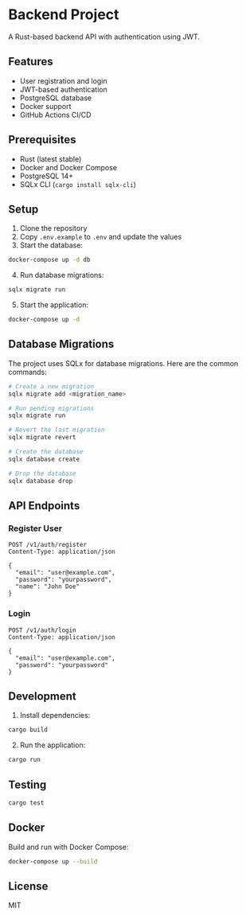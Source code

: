 # Backend Project

A Rust-based backend API with authentication using JWT.

## Features

- User registration and login
- JWT-based authentication
- PostgreSQL database
- Docker support
- GitHub Actions CI/CD

## Prerequisites

- Rust (latest stable)
- Docker and Docker Compose
- PostgreSQL 14+
- SQLx CLI (`cargo install sqlx-cli`)

## Setup

1. Clone the repository
2. Copy `.env.example` to `.env` and update the values
3. Start the database:
```bash
docker-compose up -d db
```

4. Run database migrations:
```bash
sqlx migrate run
```

5. Start the application:
```bash
docker-compose up -d
```

## Database Migrations

The project uses SQLx for database migrations. Here are the common commands:

```bash
# Create a new migration
sqlx migrate add <migration_name>

# Run pending migrations
sqlx migrate run

# Revert the last migration
sqlx migrate revert

# Create the database
sqlx database create

# Drop the database
sqlx database drop
```

## API Endpoints

### Register User
```
POST /v1/auth/register
Content-Type: application/json

{
  "email": "user@example.com",
  "password": "yourpassword",
  "name": "John Doe"
}
```

### Login
```
POST /v1/auth/login
Content-Type: application/json

{
  "email": "user@example.com",
  "password": "yourpassword"
}
```

## Development

1. Install dependencies:
```bash
cargo build
```

2. Run the application:
```bash
cargo run
```

## Testing

```bash
cargo test
```

## Docker

Build and run with Docker Compose:
```bash
docker-compose up --build
```

## License

MIT 